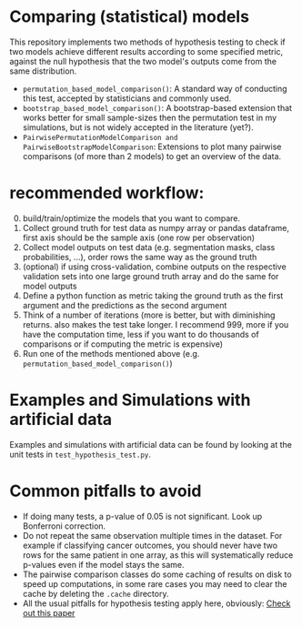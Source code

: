 # Comparing (statistical) models

This repository implements two methods of hypothesis testing to check if two models achieve different results according to some specified metric, against the null hypothesis that the two model's outputs come from the same distribution.

- `permutation_based_model_comparison()`: A standard way of conducting this test, accepted by statisticians and commonly used.
- `bootstrap_based_model_comparison()`: A bootstrap-based extension that works better for small sample-sizes then the permutation test in my simulations, but is not widely accepted in the literature (yet?).
- `PairwisePermutationModelComparison and PairwiseBootstrapModelComparison`: Extensions to plot many pairwise comparisons (of more than 2 models) to get an overview of the data.

# recommended workflow:
0. build/train/optimize the models that you want to compare.
1. Collect ground truth for test data as numpy array or pandas dataframe, first axis should be the sample axis (one row per observation)
2. Collect model outputs on test data (e.g. segmentation masks, class probabilities, ...), order rows the same way as the ground truth
3. (optional) if using cross-validation, combine outputs on the respective validation sets into one large ground truth array and do the same for model outputs
4. Define a python function as metric taking the ground truth as the first argument and the predictions as the second argument
5. Think of a number of iterations (more is better, but with diminishing returns. also makes the test take longer. I recommend 999, more if you have the computation time, less if you want to do thousands of comparisons or if computing the metric is expensive)
6. Run one of the methods mentioned above (e.g. `permutation_based_model_comparison()`)

# Examples and Simulations with artificial data
Examples and simulations with artificial data can be found by looking at the unit tests in `test_hypothesis_test.py`.

# Common pitfalls to avoid
- If doing many tests, a p-value of 0.05 is not significant. Look up Bonferroni correction.
- Do not repeat the same observation multiple times in the dataset. For example if classifying cancer outcomes, you should never have two rows for the same patient in one array, as this will systematically reduce p-values even if the model stays the same.
- The pairwise comparison classes do some caching of results on disk to speed up computations, in some rare cases you may need to clear the cache by deleting the `.cache` directory.
- All the usual pitfalls for hypothesis testing apply here, obviously: [Check out this paper](https://www.ohri.ca/newsroom/seminars/SeminarUploads/1829%5CSuggested%20Reading%20-%20Nov%203,%202014.pdf)
